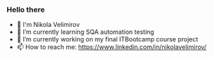 ### Hello there 
- 👋 I'm Nikola Velimirov
- 🌱 I’m currently learning SQA automation testing
- 🔭 I’m currently working on my final ITBootcamp course project
- 📫 How to reach me: https://www.linkedin.com/in/nikolavelimirov/
<!--
**NVelimirov/NVelimirov** is a ✨ _special_ ✨ repository because its `README.md` (this file) appears on your GitHub profile.

Here are some ideas to get you started:



- 👯 I’m looking to collaborate on ...
- 🤔 I’m looking for help with ...
- 💬 Ask me about ...

- 😄 Pronouns: ...
- ⚡ Fun fact: ...
-->
